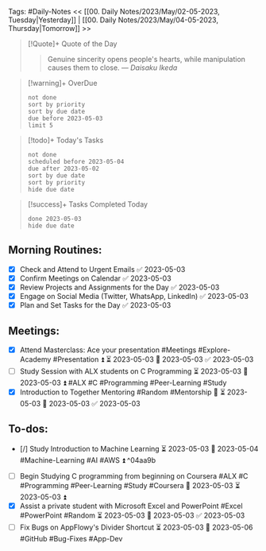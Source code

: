 Tags: #Daily-Notes
<< [[00. Daily Notes/2023/May/02-05-2023, Tuesday|Yesterday]] | [[00. Daily Notes/2023/May/04-05-2023, Thursday|Tomorrow]] >>

> [!Quote]+ Quote of the Day  
> > Genuine sincerity opens people's hearts, while manipulation causes them to close.
> — <cite>Daisaku Ikeda</cite>

> [!warning]+ OverDue  
> ```tasks  
> not done  
> sort by priority 
> sort by due date  
> due before 2023-05-03  
> limit 5  
> ```

> [!todo]+ Today's Tasks  
> ```tasks  
> not done  
> scheduled before 2023-05-04  
> due after 2023-05-02  
> sort by due date   
> sort by priority 
> hide due date  
> ```

> [!success]+ Tasks Completed Today  
> ```tasks  
> done 2023-05-03  
> hide due date  

## Morning Routines:
- [x] Check and Attend to Urgent Emails ✅ 2023-05-03
- [x] Confirm Meetings on Calendar ✅ 2023-05-03
- [x] Review Projects and Assignments for the Day ✅ 2023-05-03
- [x] Engage on Social Media (Twitter, WhatsApp, LinkedIn) ✅ 2023-05-03
- [x] Plan and Set Tasks for the Day ✅ 2023-05-03

## Meetings:
- [x] Attend Masterclass: Ace your presentation #Meetings #Explore-Academy #Presentation ⏫ ⏳ 2023-05-03 📅 2023-05-03 ✅ 2023-05-03
- [ ] Study Session with ALX students on C Programming ⏳ 2023-05-03 📅 2023-05-03 ⏫ #ALX #C #Programming #Peer-Learning #Study 
- [x] Introduction to Together Mentoring #Random #Mentorship 🔼 ⏳ 2023-05-03 📅 2023-05-03 ✅ 2023-05-03

## To-dos:
- [/] Study Introduction to Machine Learning ⏳ 2023-05-03 📅 2023-05-04 #Machine-Learning #AI #AWS ⏫ ^04aa9b
- [ ] Begin Studying C programming from beginning on Coursera #ALX #C #Programming #Peer-Learning #Study #Coursera 📅 2023-05-03 ⏳ 2023-05-03 ⏫ 
- [x] Assist a private student with Microsoft Excel and PowerPoint #Excel #PowerPoint #Random ⏳ 2023-05-03 📅 2023-05-03 ✅ 2023-05-03
- [ ] Fix Bugs on AppFlowy's Divider Shortcut ⏳ 2023-05-03 📅 2023-05-06 #GitHub #Bug-Fixes #App-Dev
